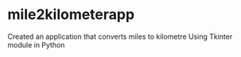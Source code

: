 # mile2kilometerapp
Created an application that converts miles to kilometre Using Tkinter module in Python
